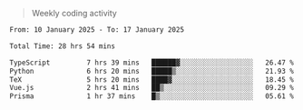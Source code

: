 > Weekly coding activity
<!--START_SECTION:waka-->

```txt
From: 10 January 2025 - To: 17 January 2025

Total Time: 28 hrs 54 mins

TypeScript         7 hrs 39 mins   ██████▓░░░░░░░░░░░░░░░░░░   26.47 %
Python             6 hrs 20 mins   █████▒░░░░░░░░░░░░░░░░░░░   21.93 %
TeX                5 hrs 20 mins   ████▓░░░░░░░░░░░░░░░░░░░░   18.45 %
Vue.js             2 hrs 41 mins   ██▒░░░░░░░░░░░░░░░░░░░░░░   09.29 %
Prisma             1 hr 37 mins    █▒░░░░░░░░░░░░░░░░░░░░░░░   05.61 %
```

<!--END_SECTION:waka-->

